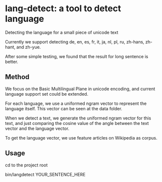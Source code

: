 # lang-detect: a tool to detect language

Detecting the language for a small piece of unicode text

Currently we support detecting de, en, es, fr, it, ja, nl, pl, ru, zh-hans,
zh-hant, and zh-yue.

After some simple testing, we found that the result for long sentence is better.

## Method

We focus on the Basic Multilingual Plane in unicode encoding, and current
language support set could be extended.

For each language, we use a uniformed ngram vector to represent the language
itself. This vector can be seen at the data folder.

When we detect a text, we generate the uniformed ngram vector for this text, and
just comparing the cosine value of the angle between the text vector and the
language vector.

To get the language vector, we use feature articles on Wikipedia as corpus.

## Usage

cd to the project root

bin/langdetect YOUR_SENTENCE_HERE





